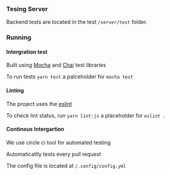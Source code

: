 ### Tesing Server
Backend tests are located in the test ``/server/test`` folder.

### Running
#### Intergration test
Built using [Mocha](https://mochajs.org/) and [Chai](https://www.chaijs.com/) test libraries

To run tests ``yarn test`` a palceholder for ``mocha test``

#### Linting
The project uses the [eslint](https://eslint.org/)

To check lint status, run ``yarn lint:js`` a  placeholder for ``eslint .``

#### Continous Intergartion
We use circle ci tool for automated testing

Automaticatlly tests every pull request

The config file is located at ``/.config/config.yml``
